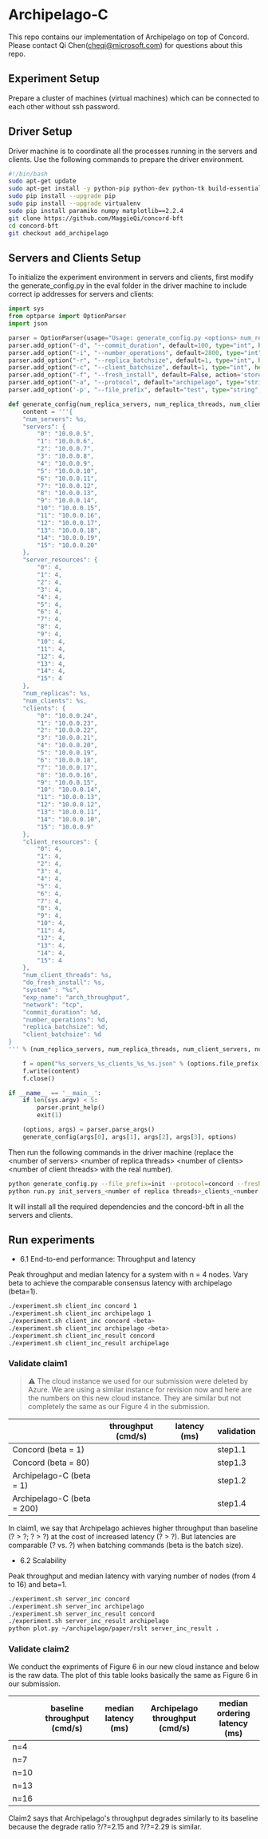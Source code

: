# Archipelago-C

This repo contains our implementation of Archipelago on top of Concord. Please contact Qi Chen(cheqi@microsoft.com) for questions about this repo.

Experiment Setup
----
Prepare a cluster of machines (virtual machines) which can be connected to each other without ssh password.

Driver Setup
----
Driver machine is to coordinate all the processes running in the servers and clients. Use the following commands to prepare the driver environment.
```bash
#!/bin/bash
sudo apt-get update
sudo apt-get install -y python-pip python-dev python-tk build-essential git
sudo pip install --upgrade pip
sudo pip install --upgrade virtualenv
sudo pip install paramiko numpy matplotlib==2.2.4
git clone https://github.com/MaggieQi/concord-bft
cd concord-bft
git checkout add_archipelago
```

Servers and Clients Setup
----
To initialize the experiment environment in servers and clients, first modify the generate_config.py in the eval folder in the driver machine to include correct ip addresses for servers and clients:
```python
import sys
from optparse import OptionParser
import json

parser = OptionParser(usage="Usage: generate_config.py <options> num_replica_servers num_replica_threads num_client_servers num_client_threads")
parser.add_option("-d", "--commit_duration", default=100, type="int", help="Archipelago consensus commit duration.")
parser.add_option("-i", "--number_operations", default=2800, type="int", help="Number of operations each client sends.")
parser.add_option("-r", "--replica_batchsize", default=1, type="int", help="Server max batch size.")
parser.add_option("-c", "--client_batchsize", default=1, type="int", help="Client max batch size.")
parser.add_option("-f", "--fresh_install", default=False, action='store_true', help="Reinstall dependencies and concord-bft code.")
parser.add_option("-a", "--protocol", default="archipelago", type="string", help="run protocol concord or archipelago.")
parser.add_option('-p', "--file_prefix", default="test", type="string", help="configure file path prefix.")

def generate_config(num_replica_servers, num_replica_threads, num_client_servers, num_client_threads, options):
    content = '''{
    "num_servers": %s,
    "servers": {
        "0": "10.0.0.5",
        "1": "10.0.0.6",
        "2": "10.0.0.7",
        "3": "10.0.0.8",
        "4": "10.0.0.9",
        "5": "10.0.0.10",
        "6": "10.0.0.11",
        "7": "10.0.0.12",
        "8": "10.0.0.13",
        "9": "10.0.0.14",
        "10": "10.0.0.15",
        "11": "10.0.0.16",
        "12": "10.0.0.17",
        "13": "10.0.0.18",
        "14": "10.0.0.19",
        "15": "10.0.0.20"
    },
    "server_resources": {
        "0": 4,
        "1": 4,
        "2": 4,
        "3": 4,
        "4": 4,
        "5": 4,
        "6": 4,
        "7": 4,
        "8": 4,
        "9": 4,
        "10": 4,
        "11": 4,
        "12": 4,
        "13": 4,
        "14": 4,
        "15": 4
    },
    "num_replicas": %s,
    "num_clients": %s,
    "clients": {
        "0": "10.0.0.24",
        "1": "10.0.0.23",
        "2": "10.0.0.22",
        "3": "10.0.0.21",
        "4": "10.0.0.20",
        "5": "10.0.0.19",
        "6": "10.0.0.18",
        "7": "10.0.0.17",
        "8": "10.0.0.16",
        "9": "10.0.0.15",
        "10": "10.0.0.14",
        "11": "10.0.0.13",
        "12": "10.0.0.12",
        "13": "10.0.0.11",
        "14": "10.0.0.10",
        "15": "10.0.0.9"
    },
    "client_resources": {
        "0": 4,
        "1": 4,
        "2": 4,
        "3": 4,
        "4": 4,
        "5": 4,
        "6": 4,
        "7": 4,
        "8": 4,
        "9": 4,
        "10": 4,
        "11": 4,
        "12": 4,
        "13": 4,
        "14": 4,
        "15": 4
    },
    "num_client_threads": %s,
    "do_fresh_install": %s,
    "system" : "%s",
    "exp_name": "arch_throughput",
    "network": "tcp",
    "commit_duration": %d,
    "number_operations": %d,
    "replica_batchsize": %d,
    "client_batchsize": %d
}
''' % (num_replica_servers, num_replica_threads, num_client_servers, num_client_threads, json.dumps(options.fresh_install), options.protocol, options.commit_duration, options.number_operations, options.replica_batchsize, options.client_batchsize)

    f = open("%s_servers_%s_clients_%s_%s.json" % (options.file_prefix, num_replica_threads, num_client_threads, options.protocol), 'w')
    f.write(content)
    f.close()

if __name__ == '__main__':
    if len(sys.argv) < 5:
        parser.print_help()
        exit(1)

    (options, args) = parser.parse_args()
    generate_config(args[0], args[1], args[2], args[3], options)
```

Then run the following commands in the driver machine (replace the \<number of servers\> \<number of replica threads\> \<number of clients\> \<number of client threads\> with the real number).
```bash
python generate_config.py --file_prefix=init --protocol=concord --fresh_install <number of servers> <number of replica threads> <number of clients> <number of client threads>
python run.py init_servers_<number of replica threads>_clients_<number of client threads>_concord.json init
```
It will install all the required dependencies and the concord-bft in all the servers and clients.

Run experiments
----
* 6.1 End-to-end performance: Throughput and latency

Peak throughput and median latency for a system with n = 4 nodes. Vary beta to achieve the comparable consensus latency with archipelago (beta=1).
```bash
./experiment.sh client_inc concord 1
./experiment.sh client_inc archipelago 1
./experiment.sh client_inc concord <beta>
./experiment.sh client_inc archipelago <beta>
./experiment.sh client_inc_result concord
./experiment.sh client_inc_result archipelago
```

### Validate claim1

> :warning: The cloud instance we used for our submission were deleted by Azure. We are using a similar instance for revision now and here are the numbers on this new cloud instance. They are similar but not completely the same as our Figure 4 in the submission. 


|                             | throughput (cmd/s) | latency (ms)       | validation |
|-----------------------------|--------------------|--------------------|------------|
| Concord (beta = 1)          |                |                 | step1.1    |
| Concord (beta = 80)        |              |                 | step1.3    |
| Archipelago-C (beta = 1)   |                |     | step1.2    |
| Archipelago-C (beta = 200) |               |   | step1.4    |

In claim1, we say that Archipelago achieves higher throughput than baseline (? > ?; ? > ?) at the cost of increased latency (? > ?). But latencies are comparable (? vs. ?) when batching commands (beta is the batch size).

* 6.2 Scalability

Peak throughput and median latency with varying number of nodes (from 4 to 16) and beta=1.
```bash
./experiment.sh server_inc concord
./experiment.sh server_inc archipelago
./experiment.sh server_inc_result concord
./experiment.sh server_inc_result archipelago
python plot.py ~/archipelago/paper/rslt server_inc_result .
```
### Validate claim2

We conduct the expriments of Figure 6 in our new cloud instance and below is the raw data. The plot of this table looks basically the same as Figure 6 in our submission.

|      | baseline throughput (cmd/s) | median latency (ms) | Archipelago throughput (cmd/s) | median ordering latency (ms) |
|------|-----------------------------|---------------------|--------------------------------|------------------------------|
| n=4  |                          |                 |                        |                          |
| n=7  |                          |                 |                            |                           |
| n=10 |                          |                |                             |                         |
| n=13 |                          |                 |                            |                         |
| n=16 |                          |                |                           |                          |

Claim2 says that Archipelago's throughput degrades similarly to its baseline because the degrade ratio ?/?=2.15 and ?/?=2.29 is similar.